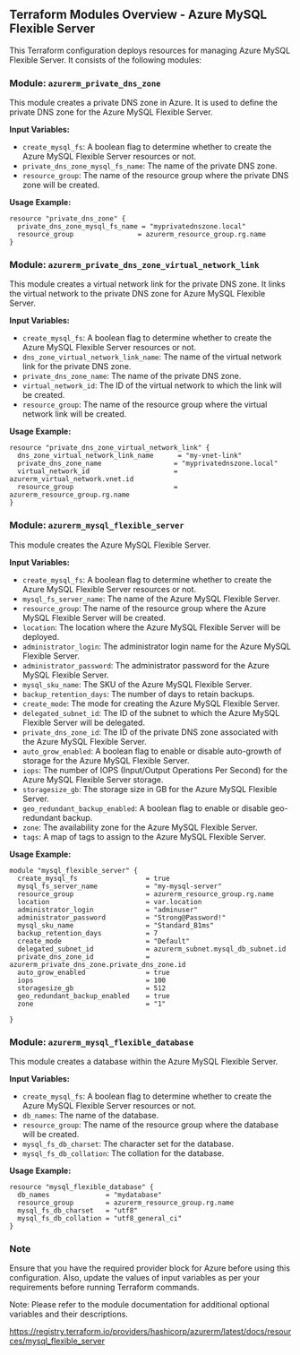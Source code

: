 ## Terraform Modules Overview - Azure MySQL Flexible Server

This Terraform configuration deploys resources for managing Azure MySQL Flexible Server. It consists of the following modules:

### Module: `azurerm_private_dns_zone`

This module creates a private DNS zone in Azure. It is used to define the private DNS zone for the Azure MySQL Flexible Server.

**Input Variables:**
- `create_mysql_fs`: A boolean flag to determine whether to create the Azure MySQL Flexible Server resources or not.
- `private_dns_zone_mysql_fs_name`: The name of the private DNS zone.
- `resource_group`: The name of the resource group where the private DNS zone will be created.

**Usage Example:**
```
resource "private_dns_zone" {
  private_dns_zone_mysql_fs_name = "myprivatednszone.local"
  resource_group                = azurerm_resource_group.rg.name
}
```

### Module: `azurerm_private_dns_zone_virtual_network_link`

This module creates a virtual network link for the private DNS zone. It links the virtual network to the private DNS zone for Azure MySQL Flexible Server.

**Input Variables:**
- `create_mysql_fs`: A boolean flag to determine whether to create the Azure MySQL Flexible Server resources or not.
- `dns_zone_virtual_network_link_name`: The name of the virtual network link for the private DNS zone.
- `private_dns_zone_name`: The name of the private DNS zone.
- `virtual_network_id`: The ID of the virtual network to which the link will be created.
- `resource_group`: The name of the resource group where the virtual network link will be created.

**Usage Example:**
```
resource "private_dns_zone_virtual_network_link" {
  dns_zone_virtual_network_link_name      = "my-vnet-link"
  private_dns_zone_name                  = "myprivatednszone.local"
  virtual_network_id                     = azurerm_virtual_network.vnet.id
  resource_group                         = azurerm_resource_group.rg.name
}
```

### Module: `azurerm_mysql_flexible_server`

This module creates the Azure MySQL Flexible Server.

**Input Variables:**
- `create_mysql_fs`: A boolean flag to determine whether to create the Azure MySQL Flexible Server resources or not.
- `mysql_fs_server_name`: The name of the Azure MySQL Flexible Server.
- `resource_group`: The name of the resource group where the Azure MySQL Flexible Server will be created.
- `location`: The location where the Azure MySQL Flexible Server will be deployed.
- `administrator_login`: The administrator login name for the Azure MySQL Flexible Server.
- `administrator_password`: The administrator password for the Azure MySQL Flexible Server.
- `mysql_sku_name`: The SKU of the Azure MySQL Flexible Server.
- `backup_retention_days`: The number of days to retain backups.
- `create_mode`: The mode for creating the Azure MySQL Flexible Server.
- `delegated_subnet_id`: The ID of the subnet to which the Azure MySQL Flexible Server will be delegated.
- `private_dns_zone_id`: The ID of the private DNS zone associated with the Azure MySQL Flexible Server.
- `auto_grow_enabled`: A boolean flag to enable or disable auto-growth of storage for the Azure MySQL Flexible Server.
- `iops`: The number of IOPS (Input/Output Operations Per Second) for the Azure MySQL Flexible Server storage.
- `storagesize_gb`: The storage size in GB for the Azure MySQL Flexible Server.
- `geo_redundant_backup_enabled`: A boolean flag to enable or disable geo-redundant backup.
- `zone`: The availability zone for the Azure MySQL Flexible Server.
- `tags`: A map of tags to assign to the Azure MySQL Flexible Server.

**Usage Example:**
```
module "mysql_flexible_server" {
  create_mysql_fs                 = true
  mysql_fs_server_name            = "my-mysql-server"
  resource_group                  = azurerm_resource_group.rg.name
  location                        = var.location
  administrator_login             = "adminuser"
  administrator_password          = "Strong@Password!"
  mysql_sku_name                  = "Standard_B1ms"
  backup_retention_days           = 7
  create_mode                     = "Default"
  delegated_subnet_id             = azurerm_subnet.mysql_db_subnet.id
  private_dns_zone_id             = azurerm_private_dns_zone.private_dns_zone.id
  auto_grow_enabled               = true
  iops                            = 100
  storagesize_gb                  = 512
  geo_redundant_backup_enabled    = true
  zone                            = "1"

}
```

### Module: `azurerm_mysql_flexible_database`

This module creates a database within the Azure MySQL Flexible Server.

**Input Variables:**
- `create_mysql_fs`: A boolean flag to determine whether to create the Azure MySQL Flexible Server resources or not.
- `db_names`: The name of the database.
- `resource_group`: The name of the resource group where the database will be created.
- `mysql_fs_db_charset`: The character set for the database.
- `mysql_fs_db_collation`: The collation for the database.

**Usage Example:**
```
resource "mysql_flexible_database" {
  db_names              = "mydatabase"
  resource_group        = azurerm_resource_group.rg.name
  mysql_fs_db_charset   = "utf8"
  mysql_fs_db_collation = "utf8_general_ci"
}
```

### Note

Ensure that you have the required provider block for Azure before using this configuration. Also, update the values of input variables as per your requirements before running Terraform commands.

Note: Please refer to the module documentation for additional optional variables and their descriptions.

https://registry.terraform.io/providers/hashicorp/azurerm/latest/docs/resources/mysql_flexible_server